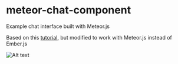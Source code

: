 meteor-chat-component
==============

Example chat interface built with Meteor.js

Based on this [tutorial](http://net.tutsplus.com/tutorials/javascript-ajax/ember-components-a-deep-dive/), but modified to work with Meteor.js instead of Ember.js 

![Alt text](https://dl.dropboxusercontent.com/u/2179214/meteor-chat-photo.png)
